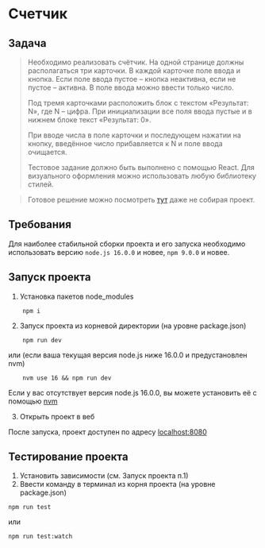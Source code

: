 # Счетчик

## Задача

> Необходимо реализовать счётчик. 
> На одной странице должны располагаться три карточки. 
> В каждой карточке поле ввода и кнопка. Если поле ввода пустое – кнопка неактивна, если не пустое – активна. В поле ввода можно ввести только число. 
> 
> Под тремя карточками расположить блок с текстом «Результат: N», где N – цифра. 
> При инициализации все поля ввода пустые и в нижнем блоке текст «Результат: 0». 
> 
> При вводе числа в поле карточки и последующем нажатии на кнопку, введённое число прибавляется к N и поле ввода очищается. 
> 
> Тестовое задание должно быть выполнено с помощью React. Для визуального оформления можно использовать любую библиотеку стилей.

> Готовое решение можно посмотреть <a href="https://counter-nu-ruby.vercel.app/">тут</a> даже не собирая проект.

## Требования

Для наиболее стабильной сборки проекта и его запуска необходимо использовать версию `node.js 16.0.0` и новее, `npm 9.0.0` и новее.

## Запуск проекта

1. Установка пакетов node_modules
```
    npm i
```
2. Запуск проекта из корневой директории (на уровне package.json)
```
    npm run dev
```
или (если ваша текущая версия node.js ниже 16.0.0 и предустановлен nvm)
```
    nvm use 16 && npm run dev
```
Если у вас отсутствует версия node.js 16.0.0, вы можете установить её с помощью <a target="_blank" href="https://github.com/nvm-sh/nvm/blob/master/README.md">nvm</a>

3. Открыть проект в веб

После запуска, проект доступен по адресу <a href="http://localhost:8080">localhost:8080</a>

## Тестирование проекта

1. Установить зависимости (см. Запуск проекта п.1)
2. Ввести команду в терминал из корня проекта (на уровне package.json)
```
npm run test
```
или
```
npm run test:watch
```